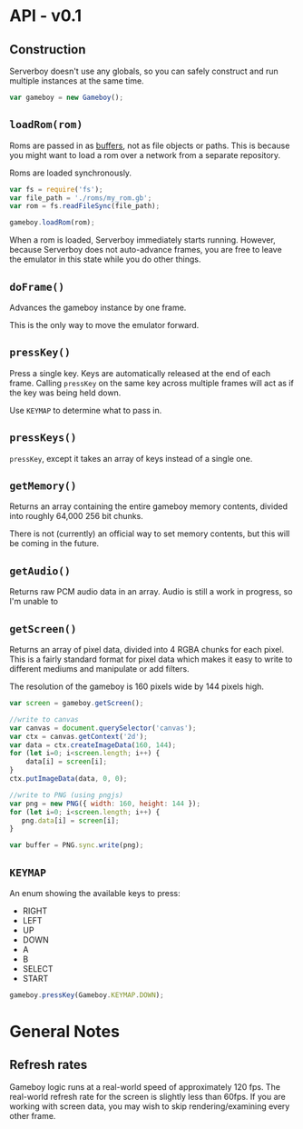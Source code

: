 # API - v0.1

## Construction

Serverboy doesn't use any globals, so you can safely construct and run multiple
instances at the same time.

```js
var gameboy = new Gameboy();
```

## ``loadRom(rom)``

Roms are passed in as
[buffers](https://nodejs.org/api/buffer.html#buffer_class_buffer), not as file
objects or paths. This is because you might want to load a rom over a network
from a separate repository.

Roms are loaded synchronously.

```js
var fs = require('fs');
var file_path = './roms/my_rom.gb';
var rom = fs.readFileSync(file_path);

gameboy.loadRom(rom);
```

When a rom is loaded, Serverboy immediately starts running. However, because
Serverboy does not auto-advance frames, you are free to leave the emulator in
this state while you do other things.

## ``doFrame()``

Advances the gameboy instance by one frame.

This is the only way to move the emulator forward.

## ``pressKey()``

Press a single key. Keys are automatically released at the end of each frame.
Calling ``pressKey`` on the same key across multiple frames will act as if the
key was being held down.

Use ``KEYMAP`` to determine what to pass in.

## ``pressKeys()``

``pressKey``, except it takes an array of keys instead of a single one.

## ``getMemory()``

Returns an array containing the entire gameboy memory contents, divided into
roughly 64,000 256 bit chunks.

There is not (currently) an official way to set memory contents, but this will
be coming in the future.

## ``getAudio()``

Returns raw PCM audio data in an array. Audio is still a work in progress,
so I'm unable to 

## ``getScreen()``

Returns an array of pixel data, divided into 4 RGBA chunks for each pixel. This
is a fairly standard format for pixel data which makes it easy to write to
different mediums and manipulate or add filters.

The resolution of the gameboy is 160 pixels wide by 144 pixels high.

```js
var screen = gameboy.getScreen();

//write to canvas
var canvas = document.querySelector('canvas');
var ctx = canvas.getContext('2d');
var data = ctx.createImageData(160, 144);
for (let i=0; i<screen.length; i++) {
    data[i] = screen[i];
}
ctx.putImageData(data, 0, 0);

//write to PNG (using pngjs)
var png = new PNG({ width: 160, height: 144 });
for (let i=0; i<screen.length; i++) {
   png.data[i] = screen[i];
}

var buffer = PNG.sync.write(png);
```

## ``KEYMAP``

An enum showing the available keys to press:

- RIGHT
- LEFT
- UP
- DOWN
- A
- B
- SELECT
- START

```js
gameboy.pressKey(Gameboy.KEYMAP.DOWN);
```

# General Notes

## Refresh rates

Gameboy logic runs at a real-world speed of approximately 120 fps. The
real-world refresh rate for the screen is slightly less than 60fps. If you are
working with screen data, you may wish to skip rendering/examining every other
frame.

